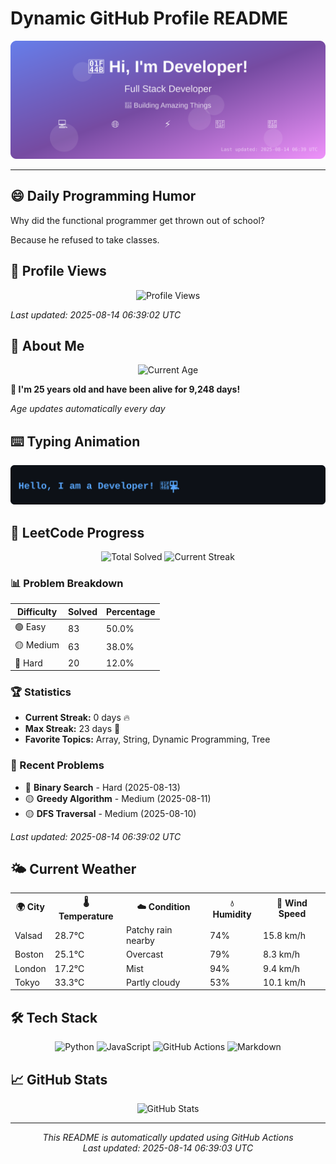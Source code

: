 # Dynamic GitHub Profile README

<!-- HEADER-START -->
<p align="center">
    <img src="./assets/header.svg" alt="Profile Header" />
</p>

---

<!-- HEADER-END -->

<!-- QUOTES-START -->
## 😄 Daily Programming Humor

Why did the functional programmer get thrown out of school?

Because he refused to take classes.

<!-- QUOTES-END -->

<!-- VISITOR-COUNTER-START -->
## 👀 Profile Views

<p align="center">
    <img src="https://img.shields.io/badge/Profile%20Views-423-blue?style=for-the-badge&logo=eye&logoColor=white" alt="Profile Views">
</p>

*Last updated: 2025-08-14 06:39:02 UTC*

<!-- VISITOR-COUNTER-END -->

<!-- AGE-START -->
## 🎂 About Me

<p align="center">
    <img src="https://img.shields.io/badge/Age-25%20years%203%20months%2026%20days-brightgreen?style=for-the-badge&logo=calendar&logoColor=white" alt="Current Age">
</p>

**🌟 I'm 25 years old and have been alive for 9,248 days!**

*Age updates automatically every day*

<!-- AGE-END -->

<!-- TYPING-ANIMATION-START -->
## ⌨️ Typing Animation

<p align="center">
    <img src="./assets/typing_animation.svg" alt="Typing Animation" />
</p>

<!-- TYPING-ANIMATION-END -->

<!-- LEETCODE-START -->
## 🧩 LeetCode Progress

<p align="center">
    <img src="https://img.shields.io/badge/Total%20Solved-166-brightgreen?style=for-the-badge&logo=leetcode&logoColor=white" alt="Total Solved">
    <img src="https://img.shields.io/badge/Current%20Streak-0%20days-orange?style=for-the-badge&logo=fire&logoColor=white" alt="Current Streak">
</p>

### 📊 Problem Breakdown

| Difficulty | Solved | Percentage |
|------------|--------|------------|
| 🟢 Easy | 83 | 50.0% |
| 🟡 Medium | 63 | 38.0% |
| 🔴 Hard | 20 | 12.0% |

### 🏆 Statistics
- **Current Streak:** 0 days 🔥
- **Max Streak:** 23 days 🏅
- **Favorite Topics:** Array, String, Dynamic Programming, Tree

### 📝 Recent Problems
- 🔴 **Binary Search** - Hard (2025-08-13)
- 🟡 **Greedy Algorithm** - Medium (2025-08-11)
- 🟡 **DFS Traversal** - Medium (2025-08-10)

*Last updated: 2025-08-14 06:39:02 UTC*

<!-- LEETCODE-END -->

<!-- WEATHER-START -->
## 🌤️ Current Weather

<table>
<tr>
    <th>🌍 City</th>
    <th>🌡️ Temperature</th>
    <th>☁️ Condition</th>
    <th>💧 Humidity</th>
    <th>💨 Wind Speed</th>
</tr>
<tr>
    <td>Valsad</td>
    <td>28.7°C</td>
    <td>Patchy rain nearby</td>
    <td>74%</td>
    <td>15.8 km/h</td>
</tr>
<tr>
    <td>Boston</td>
    <td>25.1°C</td>
    <td>Overcast</td>
    <td>79%</td>
    <td>8.3 km/h</td>
</tr>
<tr>
    <td>London</td>
    <td>17.2°C</td>
    <td>Mist</td>
    <td>94%</td>
    <td>9.4 km/h</td>
</tr>
<tr>
    <td>Tokyo</td>
    <td>33.3°C</td>
    <td>Partly cloudy</td>
    <td>53%</td>
    <td>10.1 km/h</td>
</tr>
</table>
<!-- WEATHER-END -->

## 🛠️ Tech Stack

<p align="center">
    <img src="https://img.shields.io/badge/Python-3776AB?style=for-the-badge&logo=python&logoColor=white" alt="Python">
    <img src="https://img.shields.io/badge/JavaScript-F7DF1E?style=for-the-badge&logo=javascript&logoColor=black" alt="JavaScript">
    <img src="https://img.shields.io/badge/GitHub%20Actions-2088FF?style=for-the-badge&logo=github-actions&logoColor=white" alt="GitHub Actions">
    <img src="https://img.shields.io/badge/Markdown-000000?style=for-the-badge&logo=markdown&logoColor=white" alt="Markdown">
</p>

## 📈 GitHub Stats

<p align="center">
    <img src="https://github-readme-stats.vercel.app/api?username=ambicuity&show_icons=true&theme=radical" alt="GitHub Stats">
</p>

---

<p align="center">
    <i>This README is automatically updated using GitHub Actions</i><br>
    <i>Last updated: 2025-08-14 06:39:03 UTC</i>
</p>
